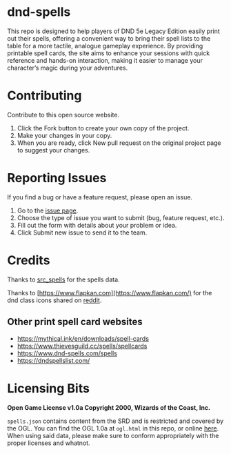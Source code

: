 # dnd-spells
This repo is designed to help players of DND 5e Legacy Edition easily print out their spells, offering a convenient way to bring their spell lists to the table for a more tactile, analogue gameplay experience. By providing printable spell cards, the site aims to enhance your sessions with quick reference and hands-on interaction, making it easier to manage your character’s magic during your adventures.

# Contributing

Contribute to this open source website.

1. Click the Fork button to create your own copy of the project.
2. Make your changes in your copy.
3. When you are ready, click New pull request on the original project page to suggest your changes.

# Reporting Issues

If you find a bug or have a feature request, please open an issue.

1. Go to the [issue page](https://github.com/adamlamaa/dnd-spells/issues/new/choose).
2. Choose the type of issue you want to submit (bug, feature request, etc.).
3. Fill out the form with details about your problem or idea.
4. Click Submit new issue to send it to the team.

# Credits
Thanks to [src_spells](https://github.com/vorpalhex/srd_spells) for the spells data.

Thanks to [https://www.flapkan.com](https://www.flapkan.com/) for the dnd class icons shared on [reddit](https://www.reddit.com/r/DnD/comments/4t57fn/dd_5e_vector_icons/).

## Other print spell card websites

- https://mythical.ink/en/downloads/spell-cards
- https://www.thievesguild.cc/spells/spellcards
- https://www.dnd-spells.com/spells
- https://dndspellslist.com/

# Licensing Bits
__Open Game License v1.0a Copyright 2000, Wizards of the Coast, Inc.__

`spells.json` contains content from the SRD and is restricted and covered by the OGL. You can find the OGL 1.0a at `ogl.html` in this repo, or online [here](http://www.opengamingfoundation.org/ogl.html). When using said data, please make sure to conform appropriately with the proper licenses and whatnot.
